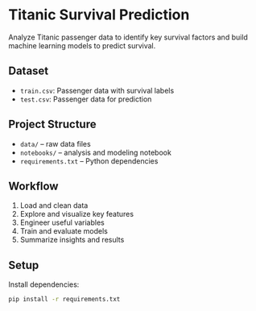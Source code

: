 # Titanic Survival Prediction

Analyze Titanic passenger data to identify key survival factors and build machine learning models to predict survival.

## Dataset

- `train.csv`: Passenger data with survival labels  
- `test.csv`: Passenger data for prediction

## Project Structure

- `data/` – raw data files  
- `notebooks/` – analysis and modeling notebook  
- `requirements.txt` – Python dependencies

## Workflow

1. Load and clean data  
2. Explore and visualize key features  
3. Engineer useful variables  
4. Train and evaluate models  
5. Summarize insights and results

## Setup

Install dependencies:  
```bash
pip install -r requirements.txt